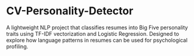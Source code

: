 # CV-Personality-Detector
A lightweight NLP project that classifies resumes into Big Five personality traits using TF-IDF vectorization and Logistic Regression. Designed to explore how language patterns in resumes can be used for psychological profiling.
